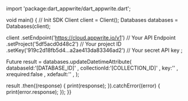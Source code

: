 import 'package:dart_appwrite/dart_appwrite.dart';

void main() { // Init SDK
  Client client = Client();
  Databases databases = Databases(client);

  client
    .setEndpoint('https://cloud.appwrite.io/v1') // Your API Endpoint
    .setProject('5df5acd0d48c2') // Your project ID
    .setKey('919c2d18fb5d4...a2ae413da83346ad2') // Your secret API key
  ;

  Future result = databases.updateDatetimeAttribute(
    databaseId:'[DATABASE_ID]' ,
    collectionId:'[COLLECTION_ID]' ,
    key:'' ,
    xrequired:false ,
    xdefault:'' ,
  );

  result
    .then((response) {
      print(response);
    }).catchError((error) {
      print(error.response);
  });
}}